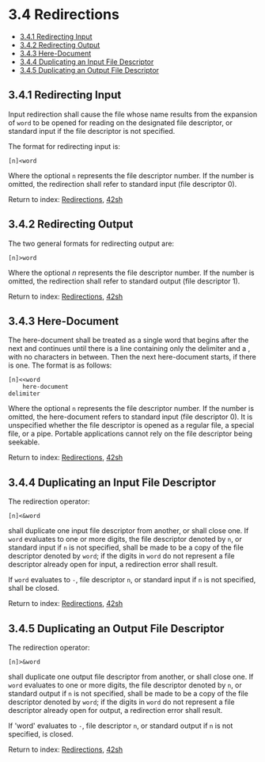 # 3.4 Redirections

- [3.4.1 Redirecting Input](#341-redirecting-input)
- [3.4.2 Redirecting Output](#342-redirecting-output)
- [3.4.3 Here-Document](#343-here-document)
- [3.4.4 Duplicating an Input File Descriptor](#344-duplicating-an-input-file-descriptor)
- [3.4.5 Duplicating an Output File Descriptor](#345-duplicating-an-output-file-descriptor)

## 3.4.1 Redirecting Input

Input redirection shall cause the file whose name results from the expansion of `word` to be opened for reading on the designated file descriptor, or standard input if the file descriptor is not specified.

The format for redirecting input is:

```
[n]<word
```

Where the optional `n` represents the file descriptor number. If the number is omitted, the redirection shall refer to standard input (file descriptor 0).

Return to index: [Redirections](#Redirections), [42sh](../#42sh)

## 3.4.2 Redirecting Output

The two general formats for redirecting output are:

```
[n]>word
```

Where the optional *n* represents the file descriptor number. If the number is omitted, the redirection shall refer to standard output (file descriptor 1).

Return to index: [Redirections](#Redirections), [42sh](../#42sh)

## 3.4.3 Here-Document

The here-document shall be treated as a single word that begins after the next <newline> and continues until there is a line containing only the delimiter and a <newline>, with no <blank> characters in between. Then the next here-document starts, if there is one. The format is as follows:

```
[n]<<word
    here-document
delimiter
```

Where the optional `n` represents the file descriptor number. If the number is omitted, the here-document refers to standard input (file descriptor 0). It is unspecified whether the file descriptor is opened as a regular file, a special file, or a pipe. Portable applications cannot rely on the file descriptor being seekable.

Return to index: [Redirections](#Redirections), [42sh](../#42sh)

## 3.4.4 Duplicating an Input File Descriptor

The redirection operator:

```
[n]<&word
```

shall duplicate one input file descriptor from another, or shall close one. If `word` evaluates to one or more digits, the file descriptor denoted by `n`, or standard input if `n` is not specified, shall be made to be a copy of the file descriptor denoted by `word`; if the digits in `word` do not represent a file descriptor already open for input, a redirection error shall result.

If `word` evaluates to `-`, file descriptor `n`, or standard input if `n` is not specified, shall be closed.

Return to index: [Redirections](#Redirections), [42sh](../#42sh)

## 3.4.5 Duplicating an Output File Descriptor

The redirection operator:

```
[n]>&word
```

shall duplicate one output file descriptor from another, or shall close one. If `word` evaluates to one or more digits, the file descriptor denoted by `n`, or standard output if `n` is not specified, shall be made to be a copy of the file descriptor denoted by `word`; if the digits in `word` do not represent a file descriptor already open for output, a redirection error shall result.

 If 'word' evaluates to `-`, file descriptor `n`, or standard output if `n` is not specified, is closed.

Return to index: [Redirections](#Redirections), [42sh](../#42sh)